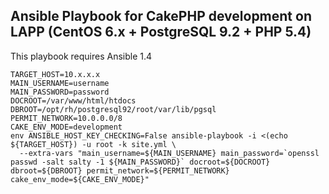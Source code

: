 Ansible Playbook for CakePHP development on LAPP (CentOS 6.x + PostgreSQL 9.2 + PHP 5.4)
-------------------------------------------

This playbook requires Ansible 1.4

    TARGET_HOST=10.x.x.x
    MAIN_USERNAME=username
    MAIN_PASSWORD=password
    DOCROOT=/var/www/html/htdocs
    DBROOT=/opt/rh/postgresql92/root/var/lib/pgsql
    PERMIT_NETWORK=10.0.0.0/8
    CAKE_ENV_MODE=development
    env ANSIBLE_HOST_KEY_CHECKING=False ansible-playbook -i <(echo ${TARGET_HOST}) -u root -k site.yml \
      --extra-vars "main_username=${MAIN_USERNAME} main_password=`openssl passwd -salt salty -1 ${MAIN_PASSWORD}` docroot=${DOCROOT} dbroot=${DBROOT} permit_network=${PERMIT_NETWORK} cake_env_mode=${CAKE_ENV_MODE}"
